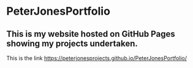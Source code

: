 # PeterJonesPortfolio

## This is my website hosted on GitHub Pages showing my projects undertaken.

This is the link https://peterjonesprojects.github.io/PeterJonesPortfolio/
